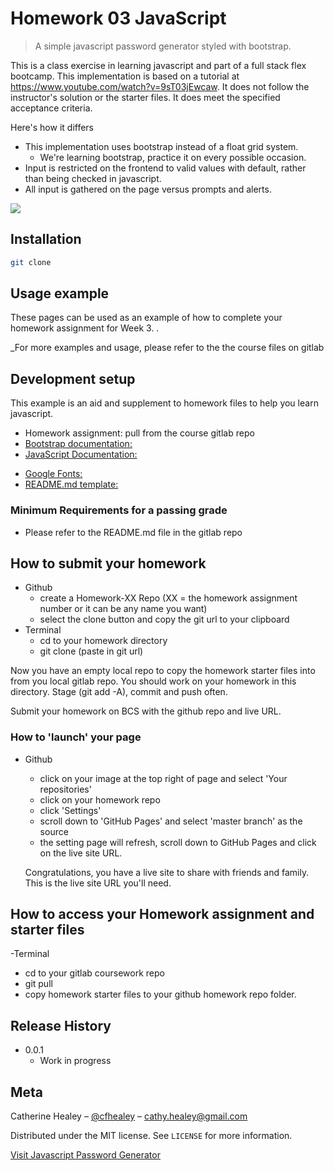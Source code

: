 # Homework 03 JavaScript

> A simple javascript password generator styled with bootstrap.

This is a class exercise in learning javascript and part of a full stack flex bootcamp. This implementation is based on a tutorial at https://www.youtube.com/watch?v=9sT03jEwcaw. It does not follow the instructor's solution or the starter files. It does meet the specified acceptance criteria.

Here's how it differs

- This implementation uses bootstrap instead of a float grid system.
  - We're learning bootstrap, practice it on every possible occasion.
- Input is restricted on the frontend to valid values with default, rather than being checked in javascript.
- All input is gathered on the page versus prompts and alerts.

![](css-bootstrapHW.png)

## Installation

```sh
git clone
```

## Usage example

These pages can be used as an example of how to complete your homework assignment for Week 3. .

\_For more examples and usage, please refer to the the course files on gitlab

## Development setup

This example is an aid and supplement to homework files to help you learn javascript.

- Homework assignment: pull from the course gitlab repo
- [Bootstrap documentation:](https://getbootstrap)
- [JavaScript Documentation:](https://developer.mozilla.org/en-US/docs/Web/JavaScript)

* [Google Fonts:](https://fonts.google.com)
* [README.md template:](https://github.com/dbader/readme-template)

### Minimum Requirements for a passing grade

- Please refer to the README.md file in the gitlab repo

## How to submit your homework

- Github
  - create a Homework-XX Repo (XX = the homework assignment number or it can be any name you want)
  - select the clone button and copy the git url to your clipboard
- Terminal
  - cd to your homework directory
  - git clone (paste in git url)

Now you have an empty local repo to copy the homework starter files into from you local gitlab repo. You should work on your homework in this directory. Stage (git add -A), commit and push often.

Submit your homework on BCS with the github repo and live URL.

### How to 'launch' your page

- Github

  - click on your image at the top right of page and select 'Your repositories'
  - click on your homework repo
  - click 'Settings'
  - scroll down to 'GitHub Pages' and select 'master branch' as the source
  - the setting page will refresh, scroll down to GitHub Pages and click on the live site URL.

  Congratulations, you have a live site to share with friends and family. This is the live site URL you'll need.

## How to access your Homework assignment and starter files

-Terminal

- cd to your gitlab coursework repo
- git pull
- copy homework starter files to your github homework repo folder.

## Release History

- 0.0.1
  - Work in progress

## Meta

Catherine Healey – [@cfhealey](https://twitter.com/cfhealey) – cathy.healey@gmail.com

Distributed under the MIT license. See `LICENSE` for more information.

[Visit Javascript Password Generator](c-healey.github.io/03-homework-javascript-gen-pass/index.htmll)
